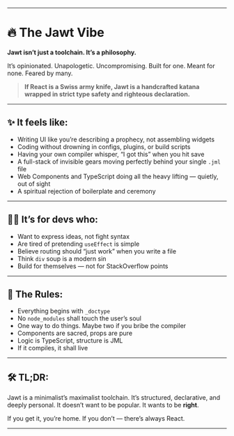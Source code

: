  ---

# 🔥 The Jawt Vibe

**Jawt isn’t just a toolchain. It’s a philosophy.**

It’s opinionated. Unapologetic. Uncompromising.
Built for one. Meant for none. Feared by many.

> **If React is a Swiss army knife, Jawt is a handcrafted katana wrapped in strict type safety and righteous declaration.**

---

## ✨ It feels like:

* Writing UI like you’re describing a prophecy, not assembling widgets
* Coding without drowning in configs, plugins, or build scripts
* Having your own compiler whisper, “I got this” when you hit save
* A full-stack of invisible gears moving perfectly behind your single `.jml` file
* Web Components and TypeScript doing all the heavy lifting — quietly, out of sight
* A spiritual rejection of boilerplate and ceremony

---

## 🧘‍♂️ It’s for devs who:

* Want to express ideas, not fight syntax
* Are tired of pretending `useEffect` is simple
* Believe routing should “just work” when you write a file
* Think `div` soup is a modern sin
* Build for themselves — not for StackOverflow points

---

## 🧱 The Rules:

* Everything begins with `_doctype`
* No `node_modules` shall touch the user’s soul
* One way to do things. Maybe two if you bribe the compiler
* Components are sacred, props are pure
* Logic is TypeScript, structure is JML
* If it compiles, it shall live

---

## 🛠️ TL;DR:

Jawt is a minimalist’s maximalist toolchain.
It’s structured, declarative, and deeply personal.
It doesn’t want to be popular. It wants to be **right**.

If you get it, you’re home.
If you don’t — there’s always React.

---

